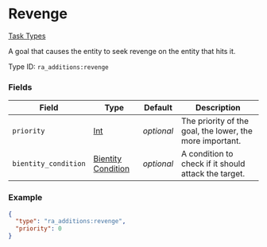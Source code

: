 # Revenge
[Task Types](../task_types.md)

A goal that causes the entity to seek revenge on the entity that hits it.

Type ID: `ra_additions:revenge`
### Fields
 | Field | Type | Default | Description | 
|---|---|---|---|
 | `priority` | [Int](../data_types/int.md) | _optional_ | The priority of the goal, the lower, the more important. | 
 | `bientity_condition` | [Bientity Condition](../bientity_condition_types.md) | _optional_ | A condition to check if it should attack the target. | 

### Example
```json
{
  "type": "ra_additions:revenge",
  "priority": 0
}
```

